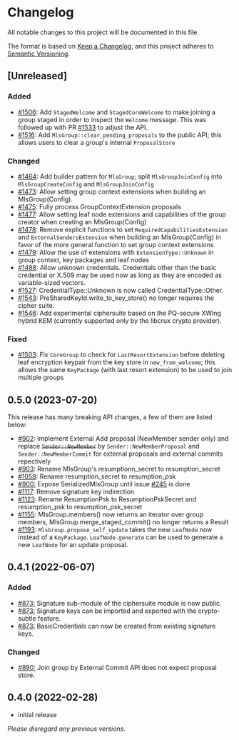 # Changelog

All notable changes to this project will be documented in this file.

The format is based on [Keep a Changelog](https://keepachangelog.com/en/1.0.0/),
and this project adheres to [Semantic Versioning](https://semver.org/spec/v2.0.0.html).

## [Unreleased]

### Added

- [#1506](https://github.com/openmls/openmls/pull/1506): Add `StagedWelcome` and `StagedCoreWelcome` to make joining a group staged in order to inspect the `Welcome` message. This was followed up with PR [#1533](https://github.com/openmls/openmls/pull/1533) to adjust the API.
- [#1516](https://github.com/openmls/openmls/pull/1516): Add `MlsGroup::clear_pending_proposals` to the public API; this allows users to clear a group's internal `ProposalStore`

### Changed

- [#1464](https://github.com/openmls/openmls/pull/1464): Add builder pattern for `MlsGroup`; split `MlsGroupJoinConfig` into `MlsGroupCreateConfig` and `MlsGroupJoinConfig`
- [#1473](https://github.com/openmls/openmls/pull/1473): Allow setting group context extensions when building an MlsGroup(Config).
- [#1475](https://github.com/openmls/openmls/pull/1475): Fully process GroupContextExtension proposals
- [#1477](https://github.com/openmls/openmls/pull/1477): Allow setting leaf node extensions and capabilities of the group creator when creating an MlsGroup(Config)
- [#1478](https://github.com/openmls/openmls/pull/1478): Remove explicit functions to set `RequiredCapabilitiesExtension` and `ExternalSendersExtension` when building an MlsGroup(Config) in favor of the more general function to set group context extensions
- [#1479](https://github.com/openmls/openmls/pull/1479): Allow the use of extensions with `ExtensionType::Unknown` in group context, key packages and leaf nodes
- [#1488](https://github.com/openmls/openmls/pull/1488): Allow unknown credentials. Credentials other than the basic credential or X.509 may be used now as long as they are encoded as variable-sized vectors.
- [#1527](https://github.com/openmls/openmls/pull/1527): CredentialType::Unknown is now called CredentialType::Other.
- [#1543](https://github.com/openmls/openmls/pull/1543): PreSharedKeyId.write_to_key_store() no longer requires the cipher suite.
- [#1546](https://github.com/openmls/openmls/pull/1546): Add experimental ciphersuite based on the PQ-secure XWing hybrid KEM (currently supported only by the libcrux crypto provider).

### Fixed

- [#1503](https://github.com/openmls/openmls/pull/1503): Fix `CoreGroup` to check for `LastResortExtension` before deleting leaf encryption keypair from the key store in `new_from_welcome`; this allows the same `KeyPackage` (with last resort extension) to be used to join multiple groups

## 0.5.0 (2023-07-20)

This release has many breaking API changes, a few of them are listed below:

- [#902](https://github.com/openmls/openmls/pull/902): Implement External Add proposal (NewMember sender only) and replace ~~`Sender::NewMember`~~ by `Sender::NewMemberProposal` and `Sender::NewMemberCommit` for external proposals and external commits repectively
- [#903](https://github.com/openmls/openmls/pull/903): Rename MlsGroup's resumptionn_secret to resumption_secret
- [#1058](https://github.com/openmls/openmls/pull/1058): Rename resumption_secret to resumption_psk
- [#900:](https://github.com/openmls/openmls/pull/900) Expose SerializedMlsGroup until issue [#245](https://github.com/openmls/openmls/issues/245) is done
- [#1117](https://github.com/openmls/openmls/pull/1117): Remove signature key indirection
- [#1123](https://github.com/openmls/openmls/pull/1123): Rename ResumptionPsk to ResumptionPskSecret and resumption_psk to resumption_psk_secret
- [#1155](https://github.com/openmls/openmls/pull/1155): MlsGroup.members() now returns an iterator over group members, MlsGroup.merge_staged_commit() no longer returns a Result
- [#1193](https://github.com/openmls/openmls/pull/1193): `MlsGroup.propose_self_update` takes the new `LeafNode` now instead of a `KeyPackage`. `LeafNode.generate` can be used to generate a new `LeafNode` for an update proposal.

## 0.4.1 (2022-06-07)

### Added

- [#873:](https://github.com/openmls/openmls/pull/873) Signature sub-module of the ciphersuite module is now public.
- [#873:](https://github.com/openmls/openmls/pull/873) Signature keys can be imported and exported with the crypto-subtle feature.
- [#873:](https://github.com/openmls/openmls/pull/873) BasicCredentials can now be created from existing signature keys.

### Changed

- [#890:](https://github.com/openmls/openmls/pull/890) Join group by External Commit API does not expect proposal store.

## 0.4.0 (2022-02-28)

- initial release

_Please disregard any previous versions._
